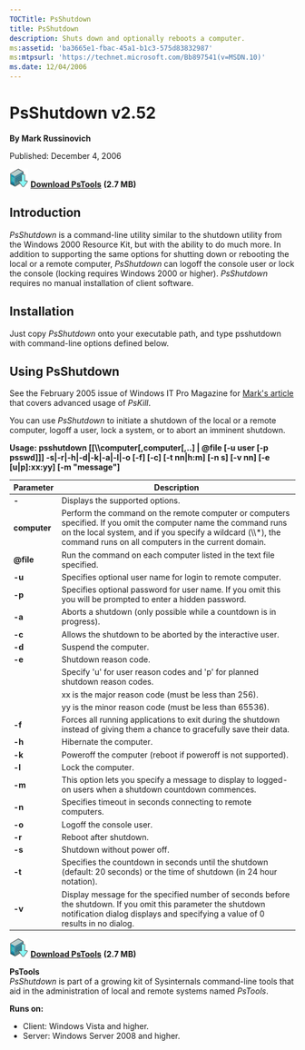 ```yaml
--- 
TOCTitle: PsShutdown
title: PsShutdown
description: Shuts down and optionally reboots a computer.
ms:assetid: 'ba3665e1-fbac-45a1-b1c3-575d83832987'
ms:mtpsurl: 'https://technet.microsoft.com/Bb897541(v=MSDN.10)'
ms.date: 12/04/2006
---
```


PsShutdown v2.52
================

**By Mark Russinovich**

Published: December 4, 2006

[![Download](media/shared/Download_sm.png)](https://download.sysinternals.com/files/PSTools.zip) [**Download PsTools**](https://download.sysinternals.com/files/PSTools.zip) **(2.7 MB)**

## Introduction

*PsShutdown* is a command-line utility similar to the shutdown utility
from the Windows 2000 Resource Kit, but with the ability to do much
more. In addition to supporting the same options for shutting down or
rebooting the local or a remote computer, *PsShutdown* can logoff the
console user or lock the console (locking requires Windows 2000 or
higher). *PsShutdown* requires no manual installation of client
software.



## Installation

Just copy *PsShutdown* onto your executable path, and type psshutdown
with command-line options defined below.



## Using PsShutdown

See the February 2005 issue of Windows IT Pro Magazine for [Mark's
article](https://www.windowsitpro.com/article/articleid/44973/44973.html)
that covers advanced usage of *PsKill*.

You can use *PsShutdown* to initiate a shutdown of the local or a remote
computer, logoff a user, lock a system, or to abort an imminent
shutdown.

**Usage: psshutdown \[\[\\\\computer\[,computer\[,..\] | @file \[-u user
\[-p psswd\]\]\] -s|-r|-h|-d|-k|-a|-l|-o \[-f\] \[-c\] \[-t nn|h:m\]
\[-n s\] \[-v nn\] \[-e \[u|p\]:xx:yy\] \[-m "message"\]**


|       Parameter        |                                                                                                               Description                                                                                                               |
|------------------------|-----------------------------------------------------------------------------------------------------------------------------------------------------------------------------------------------------------------------------------------|
|         **-**          |                                                                                                     Displays the supported options.                                                                                                     |
|      **computer**      | Perform the command on the remote computer or computers specified. If you omit the computer name the command runs on the local system, and if you specify a wildcard (\\\\\*), the command runs on all computers in the current domain. |
| <strong>@file</strong> |                                                                                   Run the command on each computer listed in the text file specified.                                                                                   |
|         **-u**         |                                                                                       Specifies optional user name for login to remote computer.                                                                                        |
|         **-p**         |                                                              Specifies optional password for user name. If you omit this you will be prompted to enter a hidden password.                                                               |
|         **-a**         |                                                                                   Aborts a shutdown (only possible while a countdown is in progress).                                                                                   |
|         **-c**         |                                                                                       Allows the shutdown to be aborted by the interactive user.                                                                                        |
|         **-d**         |                                                                                                          Suspend the computer.                                                                                                          |
|         **-e**         |                                                                                                      Shutdown reason code.  <br />                                                                                                      |
|                        |                                                                          Specify 'u' for user reason codes and 'p' for planned shutdown reason codes.   <br />                                                                          |
|                        |                                                                                      xx is the major reason code (must be less than 256).   <br />                                                                                      |
|                        |                                                                                         yy is the minor reason code (must be less than 65536).                                                                                          |
|         **-f**         |                                                       Forces all running applications to exit during the shutdown instead of giving them a chance to gracefully save their data.                                                        |
|         **-h**         |                                                                                                         Hibernate the computer.                                                                                                         |
|         **-k**         |                                                                                      Poweroff the computer (reboot if poweroff is not supported).                                                                                       |
|         **-l**         |                                                                                                           Lock the computer.                                                                                                            |
|         **-m**         |                                                                This option lets you specify a message to display to logged-on users when a shutdown countdown commences.                                                                |
|         **-n**         |                                                                                      Specifies timeout in seconds connecting to remote computers.                                                                                       |
|         **-o**         |                                                                                                        Logoff the console user.                                                                                                         |
|         **-r**         |                                                                                                         Reboot after shutdown.                                                                                                          |
|         **-s**         |                                                                                                       Shutdown without power off.                                                                                                       |
|         **-t**         |                                                       Specifies the countdown in seconds until the shutdown (default: 20 seconds) or the time of shutdown (in 24 hour notation).                                                        |
|         **-v**         |                     Display message for the specified number of seconds before the shutdown. If you omit this parameter the shutdown notification dialog displays and specifying a value of 0 results in no dialog.                     |

[![Download](media/shared/Download_sm.png)](https://download.sysinternals.com/files/PSTools.zip) [**Download PsTools**](https://download.sysinternals.com/files/PSTools.zip) **(2.7 MB)**

**PsTools**  
*PsShutdown* is part of a growing kit of Sysinternals command-line tools
that aid in the administration of local and remote systems named
*PsTools*.

**Runs on:**

-   Client: Windows Vista and higher.
-   Server: Windows Server 2008 and higher.
